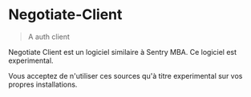 # Negotiate-Client
>A auth client

Negotiate Client est un logiciel similaire à Sentry MBA. Ce logiciel est experimental.

Vous acceptez de n'utiliser ces sources qu'à titre experimental sur vos propres installations.

